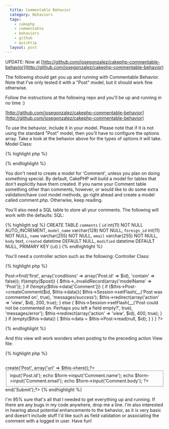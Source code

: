 ```yaml
---
  title: Commentable Behavior
  category: Behaviors
  tags:
    - cakephp
    - commentable
    - behaviors
    - github
    - quicktip
  layout: post
---
```


UPDATE: Now at [http://github.com/josegonzalez/cakephp-commentable-behavior](http://github.com/josegonzalez/cakephp-commentable-behavior)

The following should get you up and running with Commentable Behavior. Note that I've only tested it with a "Post" model, but it should work fine otherwise.

Follow the instructions at the following repo and you'll be up and running in no time :)

[http://github.com/josegonzalez/cakephp-commentable-behavior](http://github.com/josegonzalez/cakephp-commentable-behavior)

To use the behavior, include it in your model. Please note that if it is not using the standard "Post" model, then you'll have to configure the options array. Take a look at the behavior above for the types of options it will take.
Model Class:

{% highlight php %}
<?php
class Post extends AppModel {
	var $name = 'Post';
	var $actsAs = array('Commentable');
}
?>
{% endhighlight %}

You don't need to create a model for 'Comment', unless you plan on doing something special. By default, CakePHP will build a model for tables that don't explicitly have them created. If you name your Comment table something other than comments, however, or would like to do some extra validation/have cool model methods, go right ahead and create a model called comment.php. Otherwise, keep reading.

You'll also need a SQL table to store all your comments. The following will work with the defaults:
SQL:

{% highlight sql %}
CREATE TABLE `comments` (
	`id` int(11) NOT NULL AUTO_INCREMENT,
	`model_name` varchar(128) NOT NULL,
	`foreign_id` int(11) NOT NULL,
	`name` varchar(255) NOT NULL,
	`email` varchar(255) NOT NULL,
	`body` text,
	`created` datetime DEFAULT NULL,
	`modified` datetime DEFAULT NULL,
	PRIMARY KEY  (`id`)
)
{% endhighlight %}

You'll need a controller action such as the following:
Controller Class:

{% highlight php %}
<?php
class PostsController extends AppController {
	var $name = 'Posts';

	function comment($id = null) {
		$post = $this->Post->find('first', array('conditions' => array('Post.id' => $id), 'contain' => false));
		if(empty($post)) {
			$this->_invalidRecord(array('modelName' => 'Post'));
		}
		if (!empty($this->data['Comment'])) {
			if ($this->Post->createComment($id, $this->data)){
				$this->Session->setFlash(__('Post was commented on', true), 'messages/success');
				$this->redirect(array('action' => 'view', $id), 200, true);
			} else {
				$this->Session->setFlash(__('Post could not be commented on. Perhaps you left a field empty?', true), 'messages/error');
				$this->redirect(array('action' => 'view', $id), 400, true);
			}
		}
		if (empty($this->data)) {
			$this->data = $this->Post->read(null, $id);
		}
	}
}
?>
{% endhighlight %}

And this view will work wonders when posting to the preceding action
View file:

{% highlight php %}
<h2><?php __('Post a Comment');?></h2>
<?php echo $form->create('Post', array('url' => $this->here));?>
	<fieldset>
		<legend><?php __('Add Comment');?></legend>
		<?php
			echo $form->input('Post.id');
			echo $form->input('Comment.name');
			echo $form->input('Comment.email');
			echo $form->input('Comment.body');
		?>
	</fieldset>
<?php echo $form->end('Submit');?>
{% endhighlight %}

I'm 95% sure that's all that I needed to get everything up and running. If there are any bugs in my code anywhere, drop me a line. I'm also interested in hearing about potential enhancements to the behavior, as it is very basic and doesn't include stuff I'd like such as field validation or associating the comment with a logged in user. Have fun!